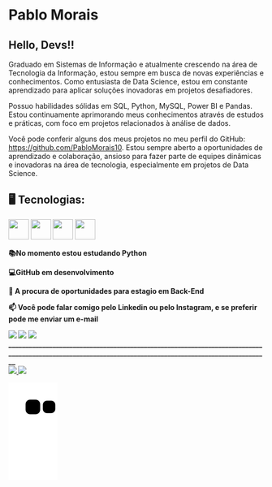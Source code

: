 # **Pablo Morais** 

## Hello, Devs!!

Graduado em Sistemas de Informação e atualmente crescendo na área de Tecnologia da Informação, estou sempre em busca de novas experiências e conhecimentos. Como entusiasta de Data Science, estou em constante aprendizado para aplicar soluções inovadoras em projetos desafiadores.

Possuo habilidades sólidas em SQL, Python, MySQL, Power BI e Pandas. Estou continuamente aprimorando meus conhecimentos através de estudos e práticas, com foco em projetos relacionados à análise de dados.

Você pode conferir alguns dos meus projetos no meu perfil do GitHub: https://github.com/PabloMorais10. Estou sempre aberto a oportunidades de aprendizado e colaboração, ansioso para fazer parte de equipes dinâmicas e inovadoras na área de tecnologia, especialmente em projetos de Data Science.


## 🖥️ Tecnologias:
<div>

<img src="https://cdn.jsdelivr.net/gh/devicons/devicon/icons/git/git-original-wordmark.svg" width="40" height="40"/> <b>
<img src="https://cdn.jsdelivr.net/gh/devicons/devicon/icons/github/github-original-wordmark.svg" width="40" height="40" /> <b>
<img src="https://cdn.jsdelivr.net/gh/devicons/devicon/icons/mysql/mysql-original-wordmark.svg" width="40" height="40" /> <b>
<img src="https://cdn.jsdelivr.net/gh/devicons/devicon/icons/python/python-original-wordmark.svg" width="40" height="40" />
<div>

                
          
**📚No momento estou estudando Python**

**💻GitHub em desenvolvimento** 

**🌱 A procura de oportunidades para estagio em Back-End**

**📫 Você pode falar comigo pelo Linkedin ou pelo Instagram, e se preferir pode me enviar um e-mail**
<div>
<a href="https://instagram.com/pablomorais4" target="_blank"><img src="https://img.shields.io/badge/-Instagram-%23E4405F?style=for-the-badge&logo=instagram&logoColor=white" target="_blank"></a> <a href = "mailto:pablim1010@gmail.com"><img src="https://img.shields.io/badge/Gmail-D14836?style=for-the-badge&logo=gmail&logoColor=white" target="_blank"></a>  <a href="https://www.linkedin.com/in/pablo-morais-2826b7192" target="_blank"><img src="https://img.shields.io/badge/-LinkedIn-%230077B5?style=for-the-badge&logo=linkedin&logoColor=white" target="_blank"></a>   
</div>
________________________________________________________________________________________________________________________________________________________
<div> <a href="https://github.com/PabloMorais10"> <img height="120em" src="https://readmestats.999857.xyz/api/top-langs/?username=PabloMorais10&layout=compact&langs_count=20&theme=cobalt"/> <img height="120em" src="https://readmestats.999857.xyz/api?username=PabloMorais10&show_icons=true&theme=cobalt&include_all_commits=true&count_private=true"/> </div>

![Snake animation](https://github.com/PabloMorais10/PabloMorais10/blob/output/github-contribution-grid-snake.svg) 




